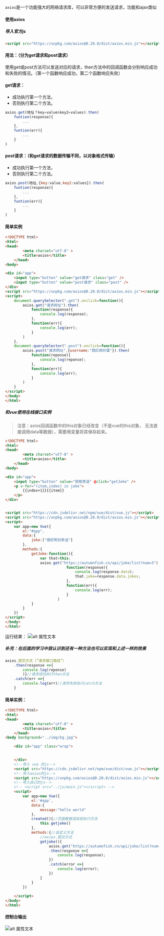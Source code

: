 `axios`是一个功能强大的网络请求库，可以非常方便的发送请求，功能和ajax类似
#### 使用axios
##### 导入官方js
```html
<script src="https://unpkg.com/axios@0.20.0/dist/axios.min.js"></script>
```
#### 用法：（分为get请求和post请求）
使用get或post方法可以发送对应的请求，then方法中的回调函数会分别响应成功和失败的情况。（第一个函数响应成功，第二个函数响应失败）

#### get请求：
+ 成功执行第一个方法，
+ 否则执行第二个方法。
```js
axios.get(地址？key=value&key2=values).then(
	funtion(response){
		...	
	},
	funtion(err){
		...
	}
)
```
#### post请求：（和get请求的数据传输不同，以对象格式传输）
+ 成功执行第一个方法，
+ 否则执行第二个方法。
```js
axios.post(地址,{key:value,key2:values}).then(
	funtion(response){
		...	
	},
	funtion(err){
		...
	}
)

```
#### 简单实例
```html
<!DOCTYPE html>
<html>
<head>
		<meta charset="utf-8" >
		<title>axios</title>
	</head>
<body>

<div id="app">
	<input type="button" value="get请求" class="get" />
	<input type="button" value="post请求" class="post" />
</div>
<script src="https://unpkg.com/axios@0.20.0/dist/axios.min.js"></script>
<script>
	document.querySelector(".get").onclick=function(){
		axios.get("请求网址").then(
			function(response){
				console.log(response);
			},
			function(err){
				console.log(err);
			}
		)
	},
	document.querySelector(".post").onclick=function(){
		axios.post("请求网址",{username:"西红柿炒蛋"}).then(
			function(reponse){
				console.log(reponse);
			},
			function(err){
				console.log(err);
			}
		)
	}
</script>
</body>
</html>

```
##### 和vue使用在线接口实例
> 注意：axios回调函数中的this对象已经改变（不是vue的this对象，
> 无法直接调用data等数据），需要用变量将其保存起来。
```html
<!DOCTYPE html>
<html>
<head>
		<meta charset="utf-8" >
		<title>axios</title>
	</head>
<body>

<div id="app">
	<input type="button" value="获取笑话" @click="getJoke" />
	<p v-for="(item,index) in joke">
		{{index+1}}{{item}}
	</p>
</div>


<script src="https://cdn.jsdelivr.net/npm/vue/dist/vue.js"></script>
<script src="https://unpkg.com/axios@0.20.0/dist/axios.min.js"></script>
<script>
	var app=new Vue({
		el:"#app",
		data:{
			joke:["很好笑的笑话"]
		},
		methods:{
			getJoke:function(){
				var that=this;
				axios.get("https://autumnfish.cn/api/joke/list?num=3").then(
							function(response){
								console.log(response.data);
								that.joke=response.data.jokes;
							},
							function(err){
								console.log(err);
							}
						)
			}
		}
	})
</script>
</body>
</html>

```
运行结果：
![alt 属性文本](https://img-blog.csdnimg.cn/20200917171224211.png?x-oss-process=image/watermark,type_ZmFuZ3poZW5naGVpdGk,shadow_10,text_aHR0cHM6Ly9ibG9nLmNzZG4ubmV0L3dlaXhpbl80NTg4MjExMw==,size_16,color_FFFFFF,t_70#pic_center)
##### 补充：在后面的学习中我认识到还有一种方法也可以实现和上述一样的效果
```js
axios.提交方式（“请求接口路径”）
	.then(response =>{
		console.log(reponse)
		)}//请求成功执行then方法
	.catch(err =>{
		console.log(err)//请求失败执行catch方法
	}

```
#### 简单实例：
```html
<!DOCTYPE html>
<html>
<head>
		<meta charset="utf-8" >
		<title>axios</title>
	</head>
<body background="../img/bg.jpg">

	<div id="app" class="wrap">
	

	</div>
	<!--导入 vue 的js-->
	<script src="https://cdn.jsdelivr.net/npm/vue/dist/vue.js"></script>
	<!--导入axios的js-->
	<script src="https://unpkg.com/axios@0.20.0/dist/axios.min.js"></script>
	<!--导入自己的js-->
	<!-- <script src="../js/main.js"></script> -->
	<script>
		var app=new Vue({
			el:'#app',
			data:{
				message:"hello world"
			},
			created(){//页面数据渲染前执行方法
				this.getjoke()
			},
			methods:{//自定义方法
				//axios.提交方式
				getjoke(){
					axios.get("https://autumnfish.cn/api/joke/list?num=3")
					.then(response =>{
						console.log(response);
					})
					.catch(error =>{
						console.log(error);
					})
				}
			}
		})
		
	</script>
</body>
</html>

```
#### 控制台输出
![alt 属性文本](https://img-blog.csdnimg.cn/20201003112042503.png?x-oss-process=image/watermark,type_ZmFuZ3poZW5naGVpdGk,shadow_10,text_aHR0cHM6Ly9ibG9nLmNzZG4ubmV0L3dlaXhpbl80NTg4MjExMw==,size_16,color_FFFFFF,t_70#pic_center)

